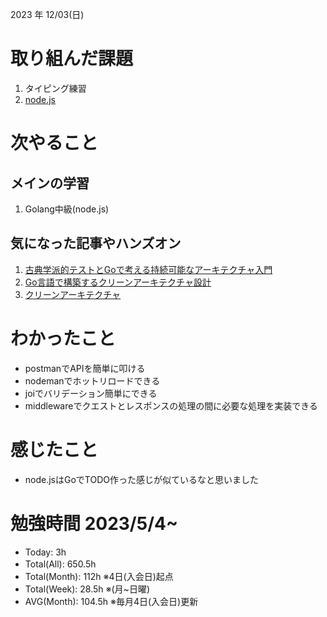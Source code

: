 2023 年 12/03(日)

# 取り組んだ課題
1. タイピング練習
2. [node.js](https://members.codewithmosh.com/courses/the-complete-node-js-course-1/lectures/4516859)


# 次やること

## メインの学習

1. Golang中級(node.js)

## 気になった記事やハンズオン
1. [古典学派的テストとGoで考える持続可能なアーキテクチャ入門](https://zenn.dev/jy8752/books/73769005e6afa9/viewer/chapter1)
2. [Go言語で構築するクリーンアーキテクチャ設計](https://techbookfest.org/product/9a3U54LBdKDE30ewPS6Ugn?productVariantID=itEzQN5gKZX8gXMmLTEXAB)
3. [クリーンアーキテクチャ](https://nuits.jp/entry/easiest-clean-architecture-2019-09)

# わかったこと

* postmanでAPIを簡単に叩ける
* nodemanでホットリロードできる
* joiでバリデーション簡単にできる
* middlewareでクエストとレスポンスの処理の間に必要な処理を実装できる

# 感じたこと

* node.jsはGoでTODO作った感じが似ているなと思いました

# 勉強時間 2023/5/4~

* Today: 3h
* Total(All): 650.5h　
* Total(Month): 112h ※4日(入会日)起点
* Total(Week): 28.5h ※(月~日曜)
* AVG(Month): 104.5h ※毎月4日(入会日)更新
